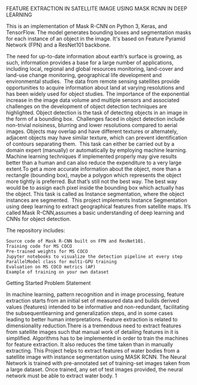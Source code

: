 FEATURE EXTRACTION IN SATELLITE IMAGE USING MASK RCNN IN DEEP LEARNING

This is an implementation of Mask R-CNN on Python 3, Keras, and TensorFlow. The model generates bounding boxes and segmentation masks for each instance of an object in the image. It's based on Feature Pyramid Network (FPN) and a ResNet101 backbone.

The need for up-to-date information about earth’s surface is growing, as such, information provides a base for a large number of applications, including local, regional and global resources monitoring, land-cover and land-use change monitoring, geographical life development and environmental studies.  The data from remote sensing satellites provide opportunities to acquire information about land at varying resolutions and has been widely used for object studies. The importance of the exponential increase in the image data volume and multiple sensors and associated challenges on the development of object detection techniques are highlighted. Object detection is the task of detecting objects in an image in the form of a bounding box.  Challenges faced in object detection include non-trivial noisiness, blurring and lower resolutions compared to aerial images. Objects may overlap and have different textures or alternately, adjacent objects may have similar texture, which can prevent identification of contours separating them.  This task can either be carried out by a domain expert (manually) or automatically by employing machine learning. Machine learning techniques if implemented properly may give results better than a human and can also reduce the expenditure to a very large extent.To get a more accurate information about the object, more than a rectangle (bounding box), maybe a polygon which represents the object more tightly is preferred. But that’s still not the best way. The best way would be to assign each pixel inside the bounding box which actually has the object. This task is called as Instance segmentation, where the object instances are segmented.  This project implements Instance Segmentation using deep learning to extract geographical features from satellite maps. It’s called Mask R-CNN,assumes a basic understanding of deep learning and CNNs for object detection.  


The repository includes:

    Source code of Mask R-CNN built on FPN and ResNet101.
    Training code for MS COCO
    Pre-trained weights for MS COCO
    Jupyter notebooks to visualize the detection pipeline at every step
    ParallelModel class for multi-GPU training
    Evaluation on MS COCO metrics (AP)
    Example of training on your own dataset


Getting Started
Problem Statement 

In machine learning, pattern recognition and in image processing, feature extraction starts from an initial set of measured data and builds derived values (features) intended to be informative and non-redundant, facilitating the subsequentlearning and generalization steps, and in some cases leading to better human interpretations. Feature extraction is related to dimensionality reduction.There is a tremendous need to extract features from satellite images such that manual work of detailing features in it is simplified. Algorithms has to be implemented in order to train the machines for feature extraction. It also reduces the time taken than in
manually extracting.
This Project helps to extract features of water bodies from a satellite image
with instance segmentation using MASK RCNN. The Neural Network is trained
with pre-annotated set of training-set images taken from a large dataset. Once
trained, any set of test images provided, the neural network must be able to extract
water body.
1

